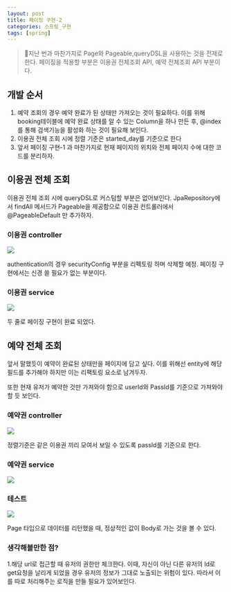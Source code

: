 ```yaml
---
layout: post
title: 페이징 구현-2
categories: 스프링_구현
tags: [spring]
---
```


>지난 번과 마찬가지로 Page와 Pageable,queryDSL을 사용하는 것을 전제로 한다.
> 페이징을 적용할 부분은 이용권 전체조회 API, 예약 전체조회 API 부분이다.



## 개발 순서
1. 예약 조회의 경우 예약 완료가 된 상태만 가져오는 것이 필요하다. 이를 위해 booking테이블에 예약 완료 상태를 알 수 있는 Column을 하나 만든 후, @index를 통해 검색기능을 활성화 하는 것이 필요해 보인다.
2. 이용권 전체 조회 시에 정렬 기준은 started_day를 기준으로 한다
3. 앞서 페이징 구현-1 과 마찬가지로 현재 페이지의 위치와 전체 페이지 수에 대한 코드를 분리하자.


## 이용권 전체 조회

이용권 전체 조회 시에 queryDSL로 커스텀할 부분은 없어보인다.
JpaRepository에서 findAll 메서드가 Pageable을 제공함으로 이용권 컨트롤러에서 @PageableDefault 만 추가하자.

### 이용권 controller
![](https://velog.velcdn.com/images/yooonwodyd/post/b410db0e-1e36-4c1f-8281-8a99221727c5/image.png)

authentication의 경우 securityConfig 부분을 리펙토링 하며 삭제할 예정. 페이징 구현에서는 신경 쓸 필요가 없는 부분이다.

### 이용권 service
![](https://velog.velcdn.com/images/yooonwodyd/post/96c7fb56-d93f-4962-9b60-79b36b95b7d0/image.png)

두 줄로 페이징 구현이 완료 되었다.




## 예약 전체 조회
앞서 말했듯이 예약이 완료된 상태만을 페이지에 담고 싶다.
이를 위해선 entity에 해당 필드를 추가해야 하지만 이는 리팩토링 요소로 남겨두자.

또한 현재 유저가 예약한 것만 가져와야 함으로 userId와 PassId를 기준으로 가져와야 할 듯 보인다.


### 예약권 controller
![](https://velog.velcdn.com/images/yooonwodyd/post/27fda57a-70bc-4a23-b530-7c9269358749/image.png)

정렬기준은 같은 이용권 끼리 모여서 보일 수 있도록 passId를 기준으로 한다.

### 예약권 service
![](https://velog.velcdn.com/images/yooonwodyd/post/8224279e-949a-4a11-b789-8297233db338/image.png)



### 테스트
![](https://velog.velcdn.com/images/yooonwodyd/post/724af28d-c854-499a-963f-b15be94f0ec7/image.png)

Page 타입으로 데이터를 리턴했을 때, 정상적인 값이 Body로 가는 것을 볼 수 있다.


### 생각해볼만한 점?
1.해당 url로 접근할 때 유저의 권한만 체크한다.
이때, 자신이 아닌 다른 유저의 Id로 get요청을 날리게 되었을 경우 유저의 정보가 그대로 노출되는 위험이 있다.
따라서 이를 따로 처리해주는 로직을 만들 필요가 있어보인다.

